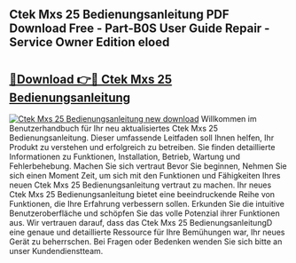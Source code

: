 ## Ctek Mxs 25 Bedienungsanleitung PDF Download Free - Part-B0S User Guide Repair - Service Owner Edition eloed

# <h2><a href="http://df10evh.blite.top/?on=Ctek+Mxs+25+Bedienungsanleitung">🔗Download 👉🔴 Ctek Mxs 25 Bedienungsanleitung</a></h2>

[![Ctek Mxs 25 Bedienungsanleitung new download](https://i.imgur.com/lujVjoI.png)](http://df10evh.blite.top/?on=Ctek+Mxs+25+Bedienungsanleitung)
Willkommen im Benutzerhandbuch für Ihr neu aktualisiertes Ctek Mxs 25 Bedienungsanleitung. Dieser umfassende Leitfaden soll Ihnen helfen, Ihr Produkt zu verstehen und erfolgreich zu betreiben. Sie finden detaillierte Informationen zu Funktionen, Installation, Betrieb, Wartung und Fehlerbehebung. Machen Sie sich vertraut Bevor Sie beginnen, Nehmen Sie sich einen Moment Zeit, um sich mit den Funktionen und Fähigkeiten Ihres neuen Ctek Mxs 25 Bedienungsanleitung vertraut zu machen. Ihr neues Ctek Mxs 25 Bedienungsanleitung bietet eine beeindruckende Reihe von Funktionen, die Ihre Erfahrung verbessern sollen. Erkunden Sie die intuitive Benutzeroberfläche und schöpfen Sie das volle Potenzial ihrer Funktionen aus. Wir vertrauen darauf, dass das Ctek Mxs 25 BedienungsanleitungD eine genaue und detaillierte Ressource für Ihre Bemühungen war, Ihr neues Gerät zu beherrschen. Bei Fragen oder Bedenken wenden Sie sich bitte an unser Kundendienstteam.
